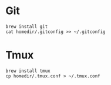 # Git
```shell
brew install git
cat homedir/.gitconfig >> ~/.gitconfig
```

# Tmux
```shell
brew install tmux
cp homedir/.tmux.conf > ~/.tmux.conf
```

